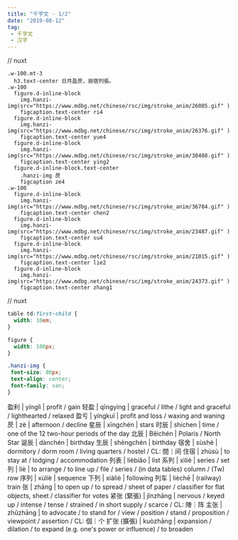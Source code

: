 ```yaml
---
title: "千字文 - 1/2"
date: "2019-08-12"
tag: 
 - 千字文
 - 汉字
---
```

// nuxt
```pug
.w-100.mt-3
  h3.text-center 日月盈昃，辰宿列張。
.w-100
  figure.d-inline-block
    img.hanzi-img(src="https://www.mdbg.net/chinese/rsc/img/stroke_anim/26085.gif" )
    figcaption.text-center ri4
  figure.d-inline-block
    img.hanzi-img(src="https://www.mdbg.net/chinese/rsc/img/stroke_anim/26376.gif" )
    figcaption.text-center yue4
  figure.d-inline-block
    img.hanzi-img(src="https://www.mdbg.net/chinese/rsc/img/stroke_anim/30408.gif" )
    figcaption.text-center ying2
  figure.d-inline-block.text-center
    .hanzi-img 昃
    figcaption ze4
.w-100
  figure.d-inline-block
    img.hanzi-img(src="https://www.mdbg.net/chinese/rsc/img/stroke_anim/36784.gif" )
    figcaption.text-center chen2
  figure.d-inline-block
    img.hanzi-img(src="https://www.mdbg.net/chinese/rsc/img/stroke_anim/23487.gif" )
    figcaption.text-center su4
  figure.d-inline-block
    img.hanzi-img(src="https://www.mdbg.net/chinese/rsc/img/stroke_anim/21015.gif" )
    figcaption.text-center lie2
  figure.d-inline-block
    img.hanzi-img(src="https://www.mdbg.net/chinese/rsc/img/stroke_anim/24373.gif" )
    figcaption.text-center zhang1
```
<!-- excerpt_separator -->
// nuxt
```css
table td:first-child {
  width: 10em;
}

figure {
  width: 100px;
}

.hanzi-img {
 font-size: 80px;
 text-align: center;
 font-family: san;
}
```

盈利 | yínglì | profit / gain
轻盈 | qīngyíng | graceful / lithe / light and graceful / lighthearted / relaxed
盈亏 | yíngkuī | profit and loss / waxing and waning
昃 | zè | afternoon / decline
星辰 | xīngchén | stars
时辰 | shíchen | time / one of the 12 two-hour periods of the day
北辰 | Běichén | Polaris / North Star
诞辰 | dànchén | birthday
生辰 | shēngchén | birthday
宿舍 | sùshè | dormitory / dorm room / living quarters / hostel / CL: 間｜间
住宿 | zhùsù | to stay at / lodging / accommodation
列表 | lièbiǎo | list
系列 | xìliè | series / set
列 | liè | to arrange / to line up / file / series / (in data tables) column / (Tw) row
序列 | xùliè | sequence
下列 | xiàliè | following
列车 | lièchē | (railway) train
张 | zhāng | to open up / to spread / sheet of paper / classifier for flat objects, sheet / classifier for votes
紧张 (緊張) | jǐnzhāng | nervous / keyed up / intense / tense / strained / in short supply / scarce / CL: 陣｜阵
主张 | zhǔzhāng | to advocate / to stand for / view / position / stand / proposition / viewpoint / assertion / CL: 個｜个
扩张 (擴張) | kuòzhāng | expansion / dilation / to expand (e.g. one's power or influence) / to broaden
